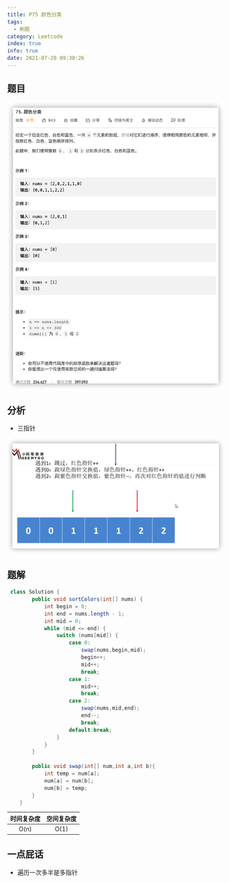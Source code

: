 ```yaml
---
title: P75 颜色分类
tags:
  - 刷题
category: Leetcode
index: true
info: true
date: 2021-07-20 09:30:26
---
```


<!-- more -->

## 题目

![image-20210720093056258](https://raw.githubusercontent.com/C1EYE/figureBed/main/img/20210720093056.png)

## 分析

- 三指针

![image-20210720094558104](https://raw.githubusercontent.com/C1EYE/figureBed/main/img/20210720094558.png)

## 题解

```java
 class Solution {
        public void sortColors(int[] nums) {
            int begin = 0;
            int end = nums.length - 1;
            int mid = 0;
            while (mid <= end) {
                switch (nums[mid]) {
                    case 0:
                        swap(nums,begin,mid);
                        begin++;
                        mid++;
                        break;
                    case 1:
                        mid++;
                        break;
                    case 2:
                        swap(nums,mid,end);
                        end--;
                        break;
                    default:break;
                }
            }
        }

        public void swap(int[] num,int a,int b){
            int temp = num[a];
            num[a] = num[b];
            num[b] = temp;
        }
    }
```



| 时间复杂度 | 空间复杂度 |
| :--------: | :--------: |
|    O(n)    |    O(1)    |



## 一点屁话

- 遍历一次多半是多指针
